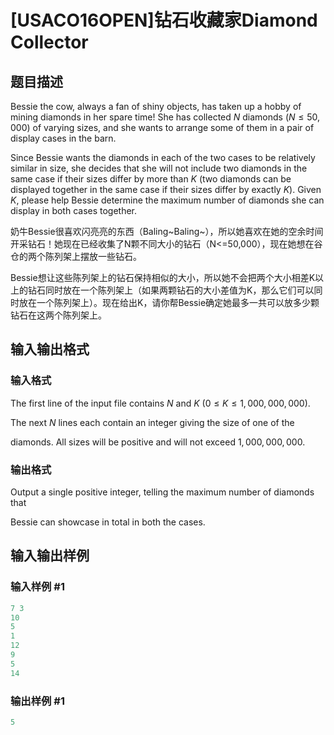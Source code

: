# [USACO16OPEN]钻石收藏家Diamond Collector

## 题目描述

Bessie the cow, always a fan of shiny objects, has taken up a hobby of mining diamonds in her spare time! She has collected $N$ diamonds ($N \leq 50,000$) of varying sizes, and she wants to arrange some of them in a pair of display cases in the barn.

Since Bessie wants the diamonds in each of the two cases to be relatively similar in size, she decides that she will not include two diamonds in the same case if their sizes differ by more than $K$ (two diamonds can be displayed together in the same case if their sizes differ by exactly $K$). Given $K$, please help Bessie determine the maximum number of diamonds she can display in both cases together.

奶牛Bessie很喜欢闪亮亮的东西（Baling~Baling~），所以她喜欢在她的空余时间开采钻石！她现在已经收集了N颗不同大小的钻石（N<=50,000），现在她想在谷仓的两个陈列架上摆放一些钻石。

Bessie想让这些陈列架上的钻石保持相似的大小，所以她不会把两个大小相差K以上的钻石同时放在一个陈列架上（如果两颗钻石的大小差值为K，那么它们可以同时放在一个陈列架上）。现在给出K，请你帮Bessie确定她最多一共可以放多少颗钻石在这两个陈列架上。

## 输入输出格式

### 输入格式

The first line of the input file contains $N$ and $K$ ($0 \leq K \leq 1,000,000,000$).

The next $N$ lines each contain an integer giving the size of one of the

diamonds. All sizes will be positive and will not exceed $1,000,000,000$.

### 输出格式

Output a single positive integer, telling the maximum number of diamonds that

Bessie can showcase in total in both the cases.

## 输入输出样例

### 输入样例 #1

```cpp
7 3
10
5
1
12
9
5
14
```


### 输出样例 #1

```cpp
5
```


